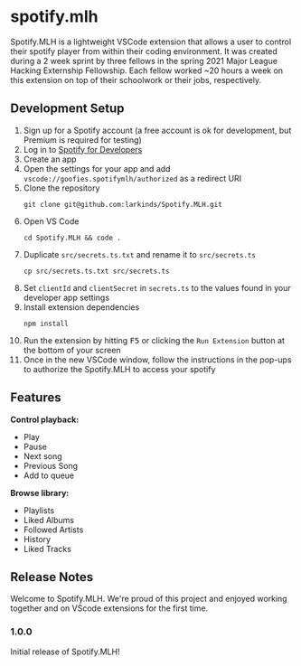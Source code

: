 # spotify.mlh

Spotify.MLH is a lightweight VSCode extension that allows a user to control their spotify player from within their coding environment. It was created during a 2 week sprint by three fellows in the spring 2021 Major League Hacking Externship Fellowship. Each fellow worked ~20 hours a week on this extension on top of their schoolwork or their jobs, respectively.

## Development Setup
1. Sign up for a Spotify account (a free account is ok for development, but Premium is required for testing)
1. Log in to [Spotify for Developers](https://developer.spotify.com/dashboard/)
1. Create an app
1. Open the settings for your app and add `vscode://goofies.spotifymlh/authorized` as a redirect URI
1. Clone the repository
   ```shell
   git clone git@github.com:larkinds/Spotify.MLH.git
   ```
1. Open VS Code
   ```shell
   cd Spotify.MLH && code .
   ```
1. Duplicate `src/secrets.ts.txt` and rename it to `src/secrets.ts`
   ```shell
   cp src/secrets.ts.txt src/secrets.ts
   ```
1. Set `clientId` and `clientSecret` in `secrets.ts` to the values found in your developer app settings
1. Install extension dependencies
   ```shell
   npm install
   ```
1. Run the extension by hitting <kbd>F5</kbd> or clicking the `Run Extension` button at the bottom of your screen
1. Once in the new VSCode window, follow the instructions in the pop-ups to authorize the Spotify.MLH to access your spotify

## Features

**Control playback:**
- Play
- Pause
- Next song
- Previous Song
- Add to queue


**Browse library:**
- Playlists
- Liked Albums
- Followed Artists
- History
- Liked Tracks


## Release Notes
Welcome to Spotify.MLH. We're proud of this project and enjoyed working together and on VScode extensions for the first time. 

### 1.0.0

Initial release of Spotify.MLH!

